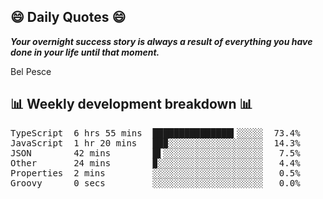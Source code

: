 ## 😄 Daily Quotes 😄

_**Your overnight success story is always a result of everything you have done in your life until that moment.**_

Bel Pesce



## 📊 Weekly development breakdown 📊

<pre>TypeScript  6 hrs 55 mins  ███████████████▍░░░░░  73.4%
JavaScript  1 hr 20 mins   ██▉░░░░░░░░░░░░░░░░░░  14.3%
JSON        42 mins        █▌░░░░░░░░░░░░░░░░░░░   7.5%
Other       24 mins        ▉░░░░░░░░░░░░░░░░░░░░   4.4%
Properties  2 mins         ░░░░░░░░░░░░░░░░░░░░░   0.5%
Groovy      0 secs         ░░░░░░░░░░░░░░░░░░░░░   0.0%</pre>